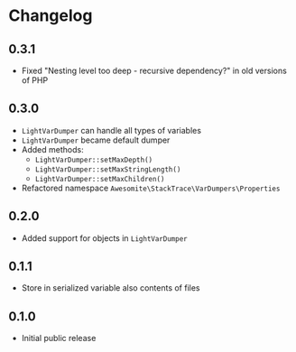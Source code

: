 # Changelog

## 0.3.1

* Fixed "Nesting level too deep - recursive dependency?" in old versions of PHP

## 0.3.0

* `LightVarDumper` can handle all types of variables
* `LightVarDumper` became default dumper
* Added methods:
  * `LightVarDumper::setMaxDepth()`
  * `LightVarDumper::setMaxStringLength()`
  * `LightVarDumper::setMaxChildren()`
* Refactored namespace `Awesomite\StackTrace\VarDumpers\Properties`

## 0.2.0

* Added support for objects in `LightVarDumper`

## 0.1.1

* Store in serialized variable also contents of files

## 0.1.0

* Initial public release